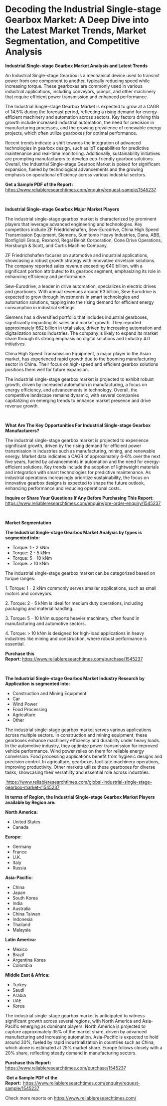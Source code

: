 <p><h1>Decoding the Industrial Single-stage Gearbox Market: A Deep Dive into the Latest Market Trends, Market Segmentation, and Competitive Analysis</h1></p><p><strong>Industrial Single-stage Gearbox Market Analysis and Latest Trends</strong></p>
<p><p>An Industrial Single-stage Gearbox is a mechanical device used to transmit power from one component to another, typically reducing speed while increasing torque. These gearboxes are commonly used in various industrial applications, including conveyors, pumps, and other machinery that require efficient power transmission and enhanced performance.</p><p>The Industrial Single-stage Gearbox Market is expected to grow at a CAGR of 14.5% during the forecast period, reflecting a rising demand for energy-efficient machinery and automation across sectors. Key factors driving this growth include increased industrial automation, the need for precision in manufacturing processes, and the growing prevalence of renewable energy projects, which often utilize gearboxes for optimal performance.</p><p>Recent trends indicate a shift towards the integration of advanced technologies in gearbox design, such as IoT capabilities for predictive maintenance and real-time monitoring. Additionally, sustainability initiatives are prompting manufacturers to develop eco-friendly gearbox solutions. Overall, the Industrial Single-stage Gearbox Market is poised for significant expansion, fueled by technological advancements and the growing emphasis on operational efficiency across various industrial sectors.</p></p>
<p><strong>Get a Sample PDF of the Report:&nbsp;</strong> <a href="https://www.reliableresearchtimes.com/enquiry/request-sample/1545237?utm_campaign=2269&utm_medium=2&utm_source=Github&utm_content=ia&utm_term=11042025&utm_id=industrial-single-stage-gearbox">https://www.reliableresearchtimes.com/enquiry/request-sample/1545237</a></p>
<p>&nbsp;</p>
<p><strong>Industrial Single-stage Gearbox Major Market Players</strong></p>
<p><p>The industrial single-stage gearbox market is characterized by prominent players that leverage advanced engineering and technologies. Key competitors include ZF Friedrichshafen, Sew-Eurodrive, China High Speed Transmission Equipment, Siemens, Sumitomo Heavy Industries, Dana, ABB, Bonfiglioli Group, Rexnord, Regal Beloit Corporation, Cone Drive Operations, Horsburgh & Scott, and Curtis Machine Company.</p><p>ZF Friedrichshafen focuses on automotive and industrial applications, showcasing a robust growth strategy with innovative drivetrain solutions. The company reported sales revenue exceeding €40 billion, with a significant portion attributed to its gearbox segment, emphasizing its role in enhancing efficiency and performance.</p><p>Sew-Eurodrive, a leader in drive automation, specializes in electric drives and gearboxes. With annual revenues around €3 billion, Sew-Eurodrive is expected to grow through investments in smart technologies and automation solutions, tapping into the rising demand for efficient energy consumption in industrial settings.</p><p>Siemens has a diversified portfolio that includes industrial gearboxes, significantly impacting its sales and market growth. They reported approximately €62 billion in total sales, driven by increasing automation and digitalization across industries. The company is likely to expand its market share through its strong emphasis on digital solutions and Industry 4.0 initiatives.</p><p>China High Speed Transmission Equipment, a major player in the Asian market, has experienced rapid growth due to the booming manufacturing sector in China. Their focus on high-speed and efficient gearbox solutions positions them well for future expansion.</p><p>The industrial single-stage gearbox market is projected to exhibit robust growth, driven by increased automation in manufacturing, a focus on energy efficiency, and advancements in technology. Overall, the competitive landscape remains dynamic, with several companies capitalizing on emerging trends to enhance market presence and drive revenue growth.</p></p>
<p>&nbsp;</p>
<p><strong>What Are The Key Opportunities For Industrial Single-stage Gearbox Manufacturers?</strong></p>
<p><p>The industrial single-stage gearbox market is projected to experience significant growth, driven by the rising demand for efficient power transmission in industries such as manufacturing, mining, and renewable energy. Market data indicates a CAGR of approximately 4-6% over the next five years, fueled by advancements in automation and the need for energy-efficient solutions. Key trends include the adoption of lightweight materials and integration with smart technologies for predictive maintenance. As industrial operations increasingly prioritize sustainability, the focus on innovative gearbox designs is expected to shape the future outlook, enhancing performance and reducing operational costs.</p></p>
<p><strong>Inquire or Share Your Questions If Any Before Purchasing This Report:</strong> <a href="https://www.reliableresearchtimes.com/enquiry/pre-order-enquiry/1545237?utm_campaign=2269&utm_medium=2&utm_source=Github&utm_content=ia&utm_term=11042025&utm_id=industrial-single-stage-gearbox">https://www.reliableresearchtimes.com/enquiry/pre-order-enquiry/1545237</a></p>
<p>&nbsp;</p>
<p><strong>Market Segmentation</strong></p>
<p><strong>The Industrial Single-stage Gearbox Market Analysis by types is segmented into:</strong></p>
<p><ul><li>Torque: 1 - 2 kNm</li><li>Torque: 2 - 5 kNm</li><li>Torque: 5 - 10 kNm</li><li>Torque: > 10 kNm</li></ul></p>
<p><p>The industrial single-stage gearbox market can be categorized based on torque ranges: </p><p>1. Torque: 1 - 2 kNm commonly serves smaller applications, such as small motors and conveyors.</p><p>2. Torque: 2 - 5 kNm is ideal for medium duty operations, including packaging and material handling.</p><p>3. Torque: 5 - 10 kNm supports heavier machinery, often found in manufacturing and automotive sectors.</p><p>4. Torque: > 10 kNm is designed for high-load applications in heavy industries like mining and construction, where robust performance is essential.</p></p>
<p><strong>Purchase this Report:&nbsp;</strong><a href="https://www.reliableresearchtimes.com/purchase/1545237?utm_campaign=2269&utm_medium=2&utm_source=Github&utm_content=ia&utm_term=11042025&utm_id=industrial-single-stage-gearbox">https://www.reliableresearchtimes.com/purchase/1545237</a></p>
<p>&nbsp;</p>
<p><strong>The Industrial Single-stage Gearbox Market Industry Research by Application is segmented into:</strong></p>
<p><ul><li>Construction and Mining Equipment</li><li>Car</li><li>Wind Power</li><li>Food Processing</li><li>Agriculture</li><li>Other</li></ul></p>
<p><p>The industrial single-stage gearbox market serves various applications across multiple sectors. In construction and mining equipment, these gearboxes enhance machinery efficiency and durability under heavy loads. In the automotive industry, they optimize power transmission for improved vehicle performance. Wind power relies on them for reliable energy conversion. Food processing applications benefit from hygienic designs and precision control. In agriculture, gearboxes facilitate machinery operations, improving productivity. Other markets utilize these gearboxes for diverse tasks, showcasing their versatility and essential role across industries.</p></p>
<p><a href="https://www.reliableresearchtimes.com/global-industrial-single-stage-gearbox-market-r1545237?utm_campaign=2269&utm_medium=2&utm_source=Github&utm_content=ia&utm_term=11042025&utm_id=industrial-single-stage-gearbox">&nbsp;https://www.reliableresearchtimes.com/global-industrial-single-stage-gearbox-market-r1545237</a></p>
<p><strong>In terms of Region, the Industrial Single-stage Gearbox Market Players available by Region are:</strong></p>
<p>
    <p> <strong> North America: </strong>
        <ul>
            <li>United States</li>
            <li>Canada</li>
        </ul>
        </p> 
    <p> <strong> Europe: </strong>
        <ul>
            <li>Germany</li>
            <li>France</li>
            <li>U.K.</li>
            <li>Italy</li>
            <li>Russia</li>
        </ul>
        </p> 
    <p> <strong> Asia-Pacific: </strong>
        <ul>
            <li>China</li>
            <li>Japan</li>
            <li>South Korea</li>
            <li>India</li>
            <li>Australia</li>
            <li>China Taiwan</li>
            <li>Indonesia</li>
            <li>Thailand</li>
            <li>Malaysia</li>
        </ul>
        </p> 
    <p> <strong> Latin America: </strong>
        <ul>
            <li>Mexico</li>
            <li>Brazil</li>
            <li>Argentina Korea</li>
            <li>Colombia</li>
        </ul>
        </p> 
    <p> <strong> Middle East & Africa: </strong>
        <ul>
            <li>Turkey</li>
            <li>Saudi</li>
            <li>Arabia</li>
            <li>UAE</li>
            <li>Korea</li>
        </ul>
    </p>
    </p>
<p><p>The industrial single-stage gearbox market is anticipated to witness significant growth across several regions, with North America and Asia-Pacific emerging as dominant players. North America is projected to capture approximately 35% of the market share, driven by advanced manufacturing and increasing automation. Asia-Pacific is expected to hold around 30%, fueled by rapid industrialization in countries such as China, which alone is estimated at 25% market share. Europe follows closely with a 20% share, reflecting steady demand in manufacturing sectors.</p></p>
<p><strong>Purchase this Report: </strong><a href="https://www.reliableresearchtimes.com/purchase/1545237?utm_campaign=2269&utm_medium=2&utm_source=Github&utm_content=ia&utm_term=11042025&utm_id=industrial-single-stage-gearbox">https://www.reliableresearchtimes.com/purchase/1545237</a></p>
<p>&nbsp;<strong>Get a Sample PDF of the Report:&nbsp;&nbsp;</strong><a href="https://www.reliableresearchtimes.com/enquiry/request-sample/1545237?utm_campaign=2269&utm_medium=2&utm_source=Github&utm_content=ia&utm_term=11042025&utm_id=industrial-single-stage-gearbox">https://www.reliableresearchtimes.com/enquiry/request-sample/1545237</a></p>
<p><strong></strong></p>
<p>Check more reports on <a href="https://www.reliableresearchtimes.com/?utm_campaign=2269&utm_medium=2&utm_source=Github&utm_content=ia&utm_term=11042025&utm_id=industrial-single-stage-gearbox">https://www.reliableresearchtimes.com/</a></p>